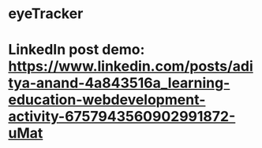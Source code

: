 # eyeTracker

# LinkedIn post demo:  https://www.linkedin.com/posts/aditya-anand-4a843516a_learning-education-webdevelopment-activity-6757943560902991872-uMat
